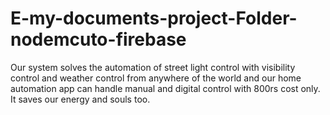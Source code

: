 # E-my-documents-project-Folder-nodemcuto-firebase
Our system solves the automation of street light control with visibility control and weather control  from anywhere of the world and our home automation app can handle manual and digital control with 800rs cost only. It saves our energy and souls too.
